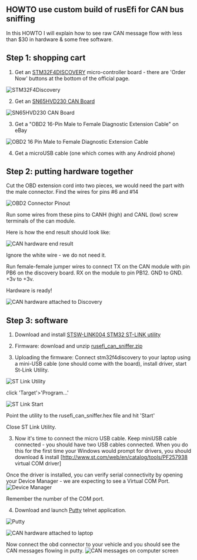 ## HOWTO use custom build of rusEfi for CAN bus sniffing

In this HOWTO I will explain how to see raw CAN message flow with less than $30 in hardware & some free software.

## Step 1: shopping cart

1. Get an [STM32F4DISCOVERY](http://www.st.com/web/catalog/tools/FM116/SC959/SS1532/PF252419) micro-controller board - there are 'Order Now' buttons at the bottom of the official page.

![STM32F4Discovery](Images/2014-08-21T15-20-24.645Z-stm32f4_discovery.jpg)

2. Get an [SN65HVD230 CAN Board](http://www.wvshare.com/product/SN65HVD230-CAN-Board.htm)

![SN65HVD230 CAN Board](Images/sn65hvd230-can-board_l_1_5.jpg)

3. Get a "OBD2 16-Pin Male to Female Diagnostic Extension Cable" on eBay

![OBD2 16 Pin Male to Female Diagnostic Extension Cable](Images/OBD2_16_Pin_Male_to_Female_Diagnostic_Extension_Cable.jpg)

4. Get a microUSB cable (one which comes with any Android phone)

## Step 2: putting hardware together

Cut the OBD extension cord into two pieces, we would need the part with the male connector. Find the wires for pins #6 and #14

![OBD2 Connector Pinout](Images/obd2_connector.png)

Run some wires from these pins to CANH (high) and CANL (low) screw terminals of the can module.

Here is how the end result should look like:

![CAN hardware end result](Images/CAN_hardware.png)

Ignore the white wire - we do not need it.

Run female-female jumper wires to connect TX on the CAN module with pin PB6 on the discovery board. RX on the module to pin PB12. GND to GND. +3v to +3v.

Hardware is ready!

![CAN hardware attached to Discovery](Images/CAN_hardware2.jpg)

## Step 3: software
1. Download and install [STSW-LINK004 STM32 ST-LINK utility](http://www.st.com/web/en/catalog/tools/PF258168)

2. Firmware: download and unzip [rusefi_can_sniffer.zip](http://rusefi.com/images/forum_posts/CAN/rusefi_can_sniffer.zip)

2. Uploading the firmware: Connect stm32f4discovery to your laptop using a mini-USB cable (one should come with the board), install driver, start St-Link Utility.

![ST Link Utility](Images/st_link_utility.png)

click 'Target'>'Program...'

![ST Link Start](Images/st_link_start.png)

Point the utility to the rusefi_can_sniffer.hex file and hit 'Start'

Close ST Link Utility.

3. Now it's time to connect the micro USB cable. Keep miniUSB cable connected - you should have two USB cables connected. When you do this for the first time your Windows would prompt for drivers, you should download & install [http://www.st.com/web/en/catalog/tools/PF257938 virtual COM driver]

Once the driver is installed, you can verify serial connectivity by opening your Device Manager - we are expecting to see a Virtual COM Port.
![Device Manager](Images/device_manager.png)

Remember the number of the COM port.

4. Download and launch [Putty](http://www.chiark.greenend.org.uk/~sgtatham/putty/download.html) telnet application.

![Putty](Images/putty.png)

![CAN hardware attached to laptop](Images/CAN_hardware3.png)

Now connect the obd connector to your vehicle and you should see the CAN messages flowing in putty.
![CAN messages on computer screen](Images/CAN_end_result.jpg)
